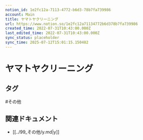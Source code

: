 ```yaml
---
notion_id: 1e2fc12a-7113-4772-b6d3-78b7fa739986
account: Main
title: ヤマトヤクリーニング
url: https://www.notion.so/1e2fc12a71134772b6d378b7fa739986
created_time: 2022-07-31T10:43:00.000Z
last_edited_time: 2022-07-31T10:43:00.000Z
sync_status: placeholder
sync_time: 2025-07-12T15:01:15.150482
---
```

# ヤマトヤクリーニング


## タグ

#その他 

## 関連ドキュメント

- [[../99_その他/y.md|y]]
